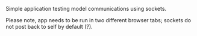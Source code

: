 Simple application testing model communications using sockets.

Please note, app needs to be run in two different browser tabs;
sockets do not post back to self by default (?).
